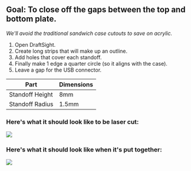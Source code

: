 ## Goal: To close off the gaps between the top and bottom plate.
_We'll avoid the traditional sandwich case cutouts to save on acrylic._
1. Open DraftSight.
2. Create long strips that will make up an outline.
4. Add holes that cover each standoff.
5. Finally make 1 edge a quarter circle (so it aligns with the case).
6. Leave a gap for the USB connector.

Part | Dimensions
--- | ---
Standoff Height | 8mm
Standoff Radius | 1.5mm

### Here's what it should look like to be laser cut:
![](https://i.imgur.com/vC62VbM.png)
### Here's what it should look like when it's put together:
![](https://i.imgur.com/uGPybnv.png)